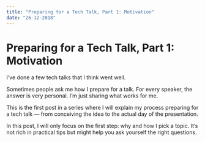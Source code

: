 ```yaml
---
title: "Preparing for a Tech Talk, Part 1: Motivation"
date: "26-12-2018"
---
```


# Preparing for a Tech Talk, Part 1: Motivation
I’ve done a few tech talks that I think went well.

Sometimes people ask me how I prepare for a talk. For every speaker, the answer is very personal. I’m just sharing what works for me.

This is the first post in a series where I will explain my process preparing for a tech talk — from conceiving the idea to the actual day of the presentation.

In this post, I will only focus on the first step: why and how I pick a topic. It’s not rich in practical tips but might help you ask yourself the right questions.
